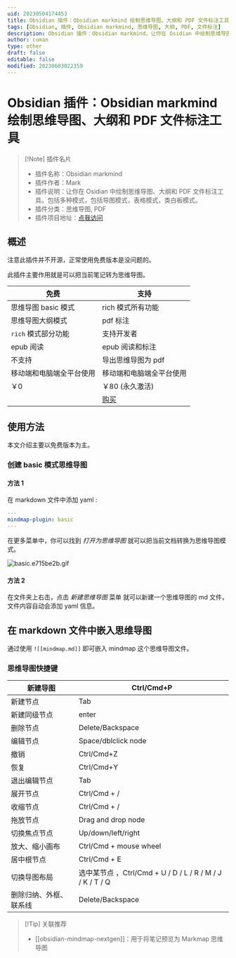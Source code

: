 ```yaml
---
uid: 20230504174453
title: Obsidian 插件：Obsidian markmind 绘制思维导图、大纲和 PDF 文件标注工具
tags: [Obsidian, 插件, Obsidian markmind, 思维导图, 大纲, PDF, 文件标注]
description: Obsidian 插件：Obsidian markmind，让你在 Osidian 中绘制思维导图、大纲和 PDF 文件标注工具。包括多种模式，包括导图模式，表格模式，类白板模式。
author: cuman
type: other
draft: false
editable: false
modified: 20230603022359
---
```


# Obsidian 插件：Obsidian markmind 绘制思维导图、大纲和 PDF 文件标注工具

> [!Note] 插件名片
> - 插件名称：Obsidian markmind
> - 插件作者：Mark
> - 插件说明：让你在 Osidian 中绘制思维导图、大纲和 PDF 文件标注工具。包括多种模式，包括导图模式，表格模式，类白板模式。
> - 插件分类：思维导图, PDF
> - 插件项目地址：[点我访问](https://github.com/MarkMindCkm/obsidian-markmind)

## 概述

注意此插件并不开源，正常使用免费版本是没问题的。

此插件主要作用就是可以把当前笔记转为思维导图。

| 免费| 支持|
| -------------------- | ------------------------------- |
|  思维导图 basic 模式 |  rich 模式所有功能       |
|  思维导图大纲模式                                    |   pdf 标注                  |
|   `rich` 模式部分功能         |          支持开发者                                      |
|  epub 阅读                                    |   epub 阅读和标注                  |
|  不支持                                    |   导出思维导图为 pdf                      |
|   移动端和电脑端全平台使用        |          移动端和电脑端全平台使用                                      |
|    ￥0         |      ￥80   (永久激活)                                    |
|           |       [购买](https://www.markmind.net/cn)                                        |

## 使用方法

本文介绍主要以免费版本为主。

### 创建 basic 模式思维导图

#### 方法 1

在 markdown 文件中添加 yaml :

 ```yaml
 --- 
mindmap-plugin: basic 
 ---
 ```

在更多菜单中，你可以找到 _打开为思维导图_ 就可以把当前文档转换为思维导图模式。

![basic.e715be2b.gif](https://cdn.pkmer.cn/images/202305041751327.gif!pkmer)

#### 方法 2

在文件夹上右击，点击 _新建思维导图_ 菜单 就可以新建一个思维导图的 md 文件，文件内容自动会添加 yaml 信息。

## 在 markdown 文件中嵌入思维导图

通过使用 `![[mindmap.md]]` 即可嵌入 mindmap 这个思维导图文件。

### 思维导图快捷键

| 新建导图               | Ctrl/Cmd+P                                                |
| ---------------------- | --------------------------------------------------------- |
| 新建节点               | Tab                                                       |
| 新建同级节点           | enter                                                     |
| 删除节点               | Delete/Backspace                                          |
| 编辑节点               | Space/dblclick node                                       |
| 撤销                   | Ctrl/Cmd+Z                                                |
| 恢复                   | Ctrl/Cmd+Y                                                |
| 退出编辑节点           | Tab                                                       |
| 展开节点               | Ctrl/Cmd + /                                              |
| 收缩节点               | Ctrl/Cmd + /                                              |
| 拖放节点               | Drag and drop node                                        |
| 切换焦点节点           | Up/down/left/right                                        |
| 放大、缩小画布         | Ctrl/Cmd + mouse wheel                                    |
| 居中根节点             | Ctrl/Cmd + E                                              |
| 切换导图布局           | 选中某节点 ，Ctrl/Cmd + U / D / L / R / M / J / K / T / Q |
| 删除归纳、外框、联系线 | Delete/Backspace                                          |

>[!Tip] 关联推荐
>- [[obsidian-mindmap-nextgen]]：用于将笔记预览为 Markmap 思维导图
